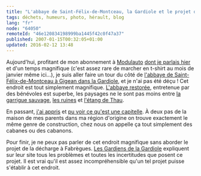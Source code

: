 ```yaml
---
title: "L'abbaye de Saint-Félix-de-Montceau, la Gardiole et le projet de décharge à Fabrègues"
tags: déchets, humeurs, photo, hérault, blog
lang: "fr"
node: "64050"
remoteId: "46e120834198999ba1445f42c0f47a37"
published: 2007-01-15T00:32:05+01:00
updated: 2016-02-12 13:48
---
```

 
Aujourd'hui, profitant de mon abonnement à [Modulauto](http://www.modulauto.net)
[dont je parlais hier](/post/modulauto-l-autopartage-a-montpellier) et d'un
temps magnifique (c'est assez rare de marcher en t-shirt au mois de janvier même
ici...), je suis aller faire un tour du côté de [l'abbaye de
Saint-Félix-de-Montceau à Gigean dans la
Gardiole](http://photos.pwet.fr/galeries/l-abbaye-saint-felix-de-montceau-et-la-montagne-de-la-gardiole/),
et je n'ai pas été déçu ! Cet endroit est tout simplement magnifique. [L'abbaye
restorée](http://photos.pwet.fr/villes-et-departements/herault-34/gigean/les-murs-de-l-abbaye-sont-bien-conserves/),
entretenue par des bénévoles est superbe, les paysages ne le sont pas moins
entre [la garrigue
sauvage](http://photos.pwet.fr/villes-et-departements/herault-34/gigean/la-gardiole-offre-des-paysages-tres-sauvages/),
[les
ruines](http://photos.pwet.fr/villes-et-departements/herault-34/gigean/de-belles-voutes-tiennent-encore/)
et [l'étang de
Thau](http://photos.pwet.fr/villes-et-departements/herault-34/gigean/a-travers-les-arbres-on-apercoit-les-parcs-a-huitres-de-l-etang-de-thau/).

 
En passant, [j'ai appris](http://fr.wikipedia.org/wiki/Capitelle) et [pu voir ce
qu'est une
capitelle](http://photos.pwet.fr/villes-et-departements/herault-34/gigean/l-entree-d-une-capitelle-integree-a-un-large-mur/).
À deux pas de la maison de mes parents dans ma région d'origine on trouve
exactement le même genre de construction, chez nous on appelle ça tout
simplement des cabanes ou des cabanons.

 
Pour finir, je ne peux pas parler de cet endroit magnifique sans aborder le
projet de la décharge à Fabrègues. [Les Gardiens de la
Gardiole](http://www.lesgardiensdelagardiole.com) expliquent sur leur site tous
les problèmes et toutes les incertitudes que posent ce projet. Il est vrai qu'il
est assez incompréhensible qu'un tel projet puisse s'établir à cet endroit.
